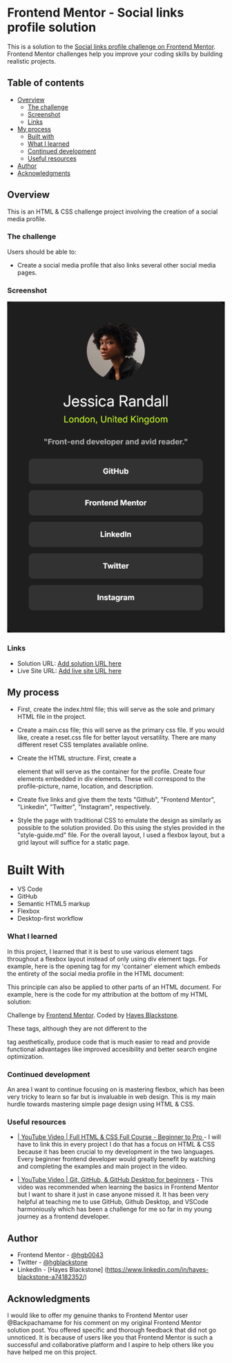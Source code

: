 # Frontend Mentor - Social links profile solution

This is a solution to the [Social links profile challenge on Frontend Mentor](https://www.frontendmentor.io/challenges/social-links-profile-UG32l9m6dQ). Frontend Mentor challenges help you improve your coding skills by building realistic projects. 

## Table of contents

- [Overview](#overview)
  - [The challenge](#the-challenge)
  - [Screenshot](#screenshot)
  - [Links](#links)
- [My process](#my-process)
  - [Built with](#built-with)
  - [What I learned](#what-i-learned)
  - [Continued development](#continued-development)
  - [Useful resources](#useful-resources)
- [Author](#author)
- [Acknowledgments](#acknowledgments)

## Overview

This is an HTML & CSS challenge project involving the creation of a social media profile.

### The challenge

Users should be able to:

- Create a social media profile that also links several other social media pages.

### Screenshot

![Final Product Screenshot](assets/images/finalscreenshot.png)

### Links

- Solution URL: [Add solution URL here](https://your-solution-url.com)
- Live Site URL: [Add live site URL here](https://hgb0043.github.io/social-media-project--2/)

## My process

- First, create the index.html file; this will serve as the sole and primary HTML file in the project.

- Create a main.css file; this will serve as the primary css file. If you would like, create a reset.css file for better layout versatility. There are many different reset CSS templates available online. 

- Create the HTML structure. First, create a <main> element that will serve as the container for the profile.
Create four <h> elements embedded in div elements. These will correspond to the profile-picture, name, location, and description.

- Create five links and give them the texts "Github", "Frontend Mentor", "Linkedin", "Twitter", "Instagram", respectively.

- Style the page with traditional CSS to emulate the design as similarly as possible to the solution provided. Do this using the styles provided in the "style-guide.md" file. For the overall layout, I used a flexbox layout, but a grid layout will suffice for a static page.

# Built With

- VS Code
- GitHub
- Semantic HTML5 markup
- Flexbox
- Desktop-first workflow

### What I learned

In this project, I learned that it is best to use various element tags throughout a flexbox layout instead of only using div element tags. For example, here is the opening tag for my 'container' element which embeds the entirety of the social media profile in the HTML document: 

<main id="container">

This principle can also be applied to other parts of an HTML document. For example, here is the code for my attribution at the bottom of my HTML solution: 

<footer class="attribution">
    Challenge by <a href="https://www.frontendmentor.io?ref=challenge" target="_blank">Frontend Mentor</a>. 
    Coded by <a href="https://github.com/hgb0043">Hayes Blackstone</a>.
  </footer>

  These tags, although they are not different to the <div> tag aesthetically, produce code that is much easier to read and provide functional advantages like improved accesibility and better search engine optimization. 

### Continued development

An area I want to continue focusing on is mastering flexbox, which has been very tricky to learn so far but is  invaluable in web design.
This is my main hurdle towards mastering simple page design using HTML & CSS.

### Useful resources

- [| YouTube Video | Full HTML & CSS Full Course - Beginner to Pro ](https://www.youtube.com/watch?v=G3e-cpL7ofc&t=21071s) - I will have to link this in every project I do that has a focus on HTML & CSS because it has been crucial to my development in the two languages. Every beginner frontend developer would greatly benefit by watching and completing the examples and main project in the video. 

- [| YouTube Video | Git, GitHub, & GitHub Desktop for beginners](https://www.youtube.com/watch?v=8Dd7KRpKeaE&t=536s) - This video was recommended when learning the basics in Frontend Mentor but I want to share it just in case anyone missed it. It has been very helpful at teaching me to use GitHub, Github Desktop, and VSCode harmoniously which has been a challenge for me so far in my young journey as a frontend developer. 

## Author

- Frontend Mentor - [@hgb0043](https://www.frontendmentor.io/profile/hgb0043)
- Twitter - [@hgblackstone](https://www.twitter.com/hgblackstone)
- LinkedIn - [Hayes Blackstone] (https://www.linkedin.com/in/hayes-blackstone-a74182352/)

## Acknowledgments

I would like to offer my genuine thanks to Frontend Mentor user @Backpachamame for his comment on my original Frontend Mentor solution post. You offered specific and thorough feedback that did not go unnoticed. It is because of users like you that Frontend Mentor is such a successful and collaborative platform and I aspire to help others like you have helped me on this project. 